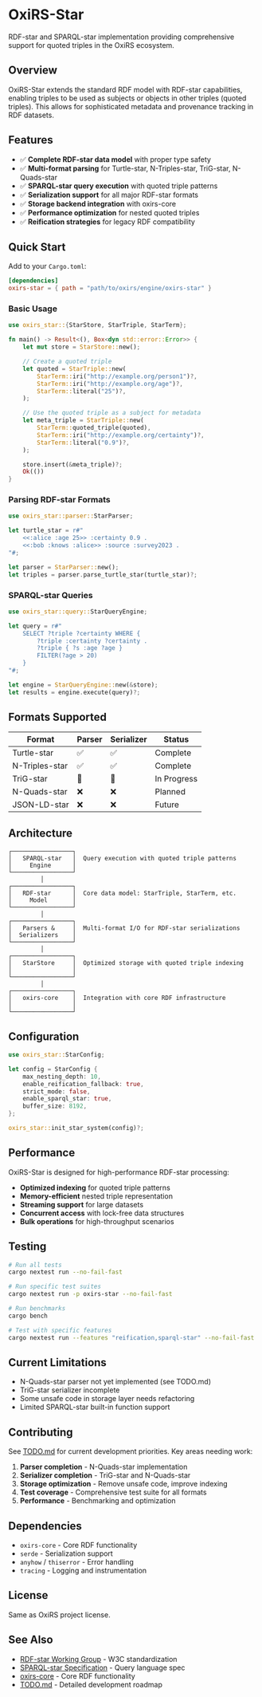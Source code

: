 # OxiRS-Star

RDF-star and SPARQL-star implementation providing comprehensive support for quoted triples in the OxiRS ecosystem.

## Overview

OxiRS-Star extends the standard RDF model with RDF-star capabilities, enabling triples to be used as subjects or objects in other triples (quoted triples). This allows for sophisticated metadata and provenance tracking in RDF datasets.

## Features

- ✅ **Complete RDF-star data model** with proper type safety
- ✅ **Multi-format parsing** for Turtle-star, N-Triples-star, TriG-star, N-Quads-star
- ✅ **SPARQL-star query execution** with quoted triple patterns
- ✅ **Serialization support** for all major RDF-star formats
- ✅ **Storage backend integration** with oxirs-core
- ✅ **Performance optimization** for nested quoted triples
- ✅ **Reification strategies** for legacy RDF compatibility

## Quick Start

Add to your `Cargo.toml`:

```toml
[dependencies] 
oxirs-star = { path = "path/to/oxirs/engine/oxirs-star" }
```

### Basic Usage

```rust
use oxirs_star::{StarStore, StarTriple, StarTerm};

fn main() -> Result<(), Box<dyn std::error::Error>> {
    let mut store = StarStore::new();

    // Create a quoted triple
    let quoted = StarTriple::new(
        StarTerm::iri("http://example.org/person1")?,
        StarTerm::iri("http://example.org/age")?,
        StarTerm::literal("25")?,
    );

    // Use the quoted triple as a subject for metadata
    let meta_triple = StarTriple::new(
        StarTerm::quoted_triple(quoted),
        StarTerm::iri("http://example.org/certainty")?,
        StarTerm::literal("0.9")?,
    );

    store.insert(&meta_triple)?;
    Ok(())
}
```

### Parsing RDF-star Formats

```rust
use oxirs_star::parser::StarParser;

let turtle_star = r#"
    <<:alice :age 25>> :certainty 0.9 .
    <<:bob :knows :alice>> :source :survey2023 .
"#;

let parser = StarParser::new();
let triples = parser.parse_turtle_star(turtle_star)?;
```

### SPARQL-star Queries

```rust
use oxirs_star::query::StarQueryEngine;

let query = r#"
    SELECT ?triple ?certainty WHERE {
        ?triple :certainty ?certainty .
        ?triple { ?s :age ?age }
        FILTER(?age > 20)
    }
"#;

let engine = StarQueryEngine::new(&store);
let results = engine.execute(query)?;
```

## Formats Supported

| Format | Parser | Serializer | Status |
|--------|--------|------------|--------|
| Turtle-star | ✅ | ✅ | Complete |
| N-Triples-star | ✅ | ✅ | Complete |
| TriG-star | 🔄 | 🔄 | In Progress |
| N-Quads-star | ❌ | ❌ | Planned |
| JSON-LD-star | ❌ | ❌ | Future |

## Architecture

```
┌─────────────────┐
│   SPARQL-star   │  Query execution with quoted triple patterns
│     Engine      │
└─────────────────┘
         │
┌─────────────────┐
│   RDF-star      │  Core data model: StarTriple, StarTerm, etc.
│     Model       │
└─────────────────┘
         │
┌─────────────────┐
│   Parsers &     │  Multi-format I/O for RDF-star serializations
│  Serializers    │
└─────────────────┘
         │
┌─────────────────┐
│   StarStore     │  Optimized storage with quoted triple indexing
│                 │
└─────────────────┘
         │
┌─────────────────┐
│   oxirs-core    │  Integration with core RDF infrastructure
│                 │
└─────────────────┘
```

## Configuration

```rust
use oxirs_star::StarConfig;

let config = StarConfig {
    max_nesting_depth: 10,
    enable_reification_fallback: true,
    strict_mode: false,
    enable_sparql_star: true,
    buffer_size: 8192,
};

oxirs_star::init_star_system(config)?;
```

## Performance

OxiRS-Star is designed for high-performance RDF-star processing:

- **Optimized indexing** for quoted triple patterns
- **Memory-efficient** nested triple representation  
- **Streaming support** for large datasets
- **Concurrent access** with lock-free data structures
- **Bulk operations** for high-throughput scenarios

## Testing

```bash
# Run all tests
cargo nextest run --no-fail-fast

# Run specific test suites
cargo nextest run -p oxirs-star --no-fail-fast

# Run benchmarks
cargo bench

# Test with specific features
cargo nextest run --features "reification,sparql-star" --no-fail-fast
```

## Current Limitations

- N-Quads-star parser not yet implemented (see TODO.md)
- TriG-star serializer incomplete
- Some unsafe code in storage layer needs refactoring
- Limited SPARQL-star built-in function support

## Contributing

See [TODO.md](TODO.md) for current development priorities. Key areas needing work:

1. **Parser completion** - N-Quads-star implementation
2. **Serializer completion** - TriG-star and N-Quads-star  
3. **Storage optimization** - Remove unsafe code, improve indexing
4. **Test coverage** - Comprehensive test suite for all formats
5. **Performance** - Benchmarking and optimization

## Dependencies

- `oxirs-core` - Core RDF functionality
- `serde` - Serialization support
- `anyhow` / `thiserror` - Error handling
- `tracing` - Logging and instrumentation

## License

Same as OxiRS project license.

## See Also

- [RDF-star Working Group](https://www.w3.org/2021/12/rdf-star.html) - W3C standardization
- [SPARQL-star Specification](https://w3c.github.io/rdf-star/cg-spec/editors_draft.html) - Query language spec
- [oxirs-core](../../core/oxirs-core/) - Core RDF functionality
- [TODO.md](TODO.md) - Detailed development roadmap